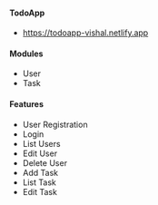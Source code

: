 #### TodoApp

* https://todoapp-vishal.netlify.app

#### Modules

* User 
* Task

#### Features

* User Registration
* Login
* List Users
* Edit User
* Delete User
* Add Task
* List Task
* Edit Task 
